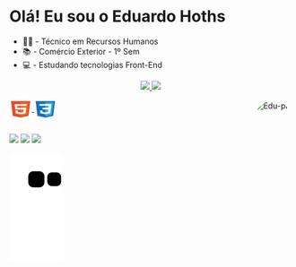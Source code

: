 # Olá! Eu sou o Eduardo Hoths
- 👨‍💼 - Técnico em Recursos Humanos
- 📚 - Comércio Exterior - 1º Sem
- 💻 - Estudando tecnologias Front-End

<div align="center">
  <a href="https://github.com/eduardohoths">
  <img height="150em" src="https://github-readme-stats.vercel.app/api?username=eduardohoths&show_icons=true&theme=dracula&include_all_commits=true&count_private=true"/>
  <img height="150em" src="https://github-readme-stats.vercel.app/api/top-langs/?username=eduardohoths&layout=compact&langs_count=7&theme=dracula"/>
</div>
  
<div style="display: inline_block"><br>  
  <img align="center" alt="Edu-HTML" height="30" width="40" src="https://raw.githubusercontent.com/devicons/devicon/master/icons/html5/html5-original.svg">
  <img align="center" alt="Edu-CSS" height="30" width="40" src="https://raw.githubusercontent.com/devicons/devicon/master/icons/css3/css3-original.svg">  
  <img align="right" alt="Edu-pic" height="150" style="border-radius:50px;" src="https://media.discordapp.net/attachments/920032936823238658/920037337814155304/a9a891545fd9a5717408df2ff8891096.gif">
</div>
  
  ##
 
<div> 
  
  <a href="https://instagram.com/eduardo.hoths" target="_blank"><img src="https://img.shields.io/badge/-Instagram-%23E4405F?style=for-the-badge&logo=instagram&logoColor=white" target="_blank"></a> 
  <a href = "mailto:eduardo.hoths@gmail.com"><img src="https://img.shields.io/badge/-Gmail-%23333?style=for-the-badge&logo=gmail&logoColor=white" target="_blank"></a>
  <a href="https://www.linkedin.com/in/eduardohoths" target="_blank"><img src="https://img.shields.io/badge/-LinkedIn-%230077B5?style=for-the-badge&logo=linkedin&logoColor=white" target="_blank"></a> 
 
  ![Snake animation](https://github.com/eduardohoths/eduardohoths/blob/output/github-contribution-grid-snake.svg)
 
</div>
